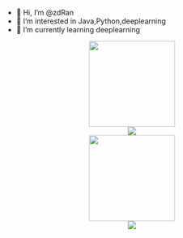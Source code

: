 - 👋 Hi, I’m @zdRan
- 👀 I’m interested in Java,Python,deeplearning
- 🌱 I’m currently learning deeplearning

<div align="center">
    <img height="170px" src="https://github-readme-stats.vercel.app/api?username=zdRan" />
</div>

<div align="center">
    <img  src="https://github-readme-streak-stats.herokuapp.com/?user=zdRan" />
</div>

<div align="center">
   <img height="170px" src="https://github-readme-stats.vercel.app/api/top-langs/?username=zdRan&layout=compact&langs_count=8" />
</div>

<div align="center">
    <img src="https://metrics.lecoq.io/sun0225SUN?template=classic&config.timezone=Asia%2FShanghai">
</div>
<!---
zdRan/zdRan is a ✨ special ✨ repository because its `README.md` (this file) appears on your GitHub profile.
You can click the Preview link to take a look at your changes.
--->
